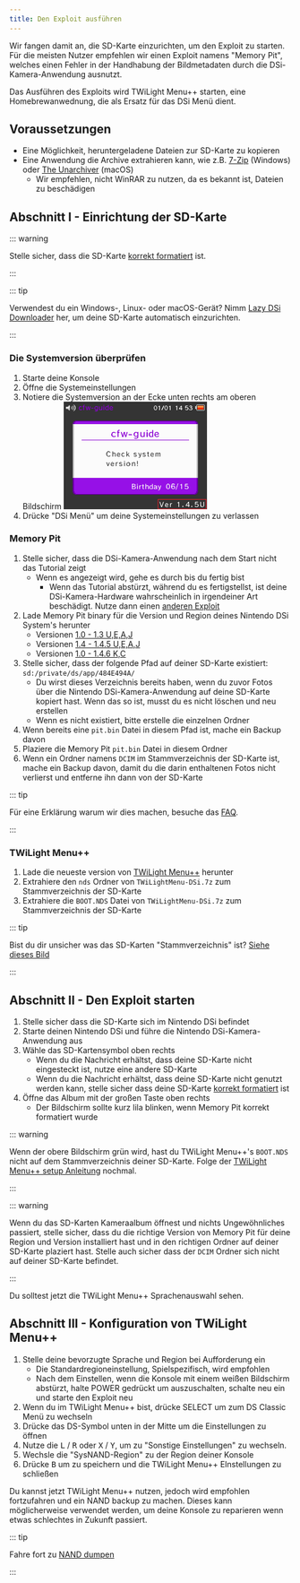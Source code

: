 ```yaml
---
title: Den Exploit ausführen
---
```


Wir fangen damit an, die SD-Karte einzurichten, um den Exploit zu starten. Für die meisten Nutzer empfehlen wir einen Exploit namens "Memory Pit", welches einen Fehler in der Handhabung der Bildmetadaten durch die DSi-Kamera-Anwendung ausnutzt.

Das Ausführen des Exploits wird TWiLight Menu++ starten, eine Homebrewanwednung, die als Ersatz für das DSi Menü dient.

## Voraussetzungen
- Eine Möglichkeit, heruntergeladene Dateien zur SD-Karte zu kopieren
- Eine Anwendung die Archive extrahieren kann, wie z.B. [7-Zip](https://www.7-zip.org/) (Windows) oder [The Unarchiver](https://apps.apple.com/us/app/the-unarchiver/id425424353) (macOS)
   - Wir empfehlen, nicht WinRAR zu nutzen, da es bekannt ist, Dateien zu beschädigen

## Abschnitt I - Einrichtung der SD-Karte
::: warning

Stelle sicher, dass die SD-Karte [korrekt formatiert](sd-card-setup) ist.

:::

::: tip

Verwendest du ein Windows-, Linux- oder macOS-Gerät? Nimm [Lazy DSi Downloader](lazy-dsi-downloader) her, um deine SD-Karte automatisch einzurichten.

:::

### Die Systemversion überprüfen

1. Starte deine Konsole
1. Öffne die Systemeinstellungen
1. Notiere die Systemversion an der Ecke unten rechts am oberen Bildschirm ![Screenshot von wo die System-Version ist](/assets/images/system-version-check.png)
1. Drücke "DSi Menü" um deine Systemeinstellungen zu verlassen

### Memory Pit
1. Stelle sicher, dass die DSi-Kamera-Anwendung nach dem Start nicht das Tutorial zeigt
   - Wenn es angezeigt wird, gehe es durch bis du fertig bist
     - Wenn das Tutorial abstürzt, während du es fertigstellst, ist deine DSi-Kamera-Hardware wahrscheinlich in irgendeiner Art beschädigt. Nutze dann einen [anderen Exploit](alternate-exploits)
1. Lade Memory Pit binary für die Version und Region deines Nintendo DSi System's herunter
   - Versionen [1.0 - 1.3 U,E,A,J](/assets/files/memory_pit/256/pit.bin)
   - Versionen [1.4 - 1.4.5 U,E,A,J](/assets/files/memory_pit/768_1024/pit.bin)
   - Versionen [1.0 - 1.4.6 K,C](/assets/files/memory_pit/256/pit.bin)
1. Stelle sicher, dass der folgende Pfad auf deiner SD-Karte existiert: `sd:/private/ds/app/484E494A/`
   - Du wirst dieses Verzeichnis bereits haben, wenn du zuvor Fotos über die Nintendo DSi-Kamera-Anwendung auf deine SD-Karte kopiert hast. Wenn das so ist, musst du es nicht löschen und neu erstellen
   - Wenn es nicht existiert, bitte erstelle die einzelnen Ordner
1. Wenn bereits eine `pit.bin` Datei in diesem Pfad ist, mache ein Backup davon
1. Plaziere die Memory Pit `pit.bin` Datei in diesem Ordner
1. Wenn ein Ordner namens `DCIM` im Stammverzeichnis der SD-Karte ist, mache ein Backup davon, damit du die darin enthaltenen Fotos nicht verlierst und entferne ihn dann von der SD-Karte

::: tip

Für eine Erklärung warum wir dies machen, besuche das [FAQ](faq.html#what-functionality-will-i-lose-by-modding-my-system).

:::

### TWiLight Menu++
1. Lade die neueste version von [TWiLight Menu++](https://github.com/DS-Homebrew/TWiLightMenu/releases/latest/download/TWiLightMenu-DSi.7z) herunter
1. Extrahiere den `nds` Ordner von `TWiLightMenu-DSi.7z` zum Stammverzeichnis der SD-Karte
1. Extrahiere die `BOOT.NDS` Datei von `TWiLightMenu-DSi.7z` zum Stammverzeichnis der SD-Karte

::: tip

Bist du dir unsicher was das SD-Karten "Stammverzeichnis" ist? [Siehe dieses Bild](https://media.discordapp.net/attachments/489307733074640926/756947922804932739/wherestheroot.png)

:::

## Abschnitt II - Den Exploit starten
1. Stelle sicher dass die SD-Karte sich im Nintendo DSi befindet
1. Starte deinen Nintendo DSi und führe die Nintendo DSi-Kamera-Anwendung aus
1. Wähle das SD-Kartensymbol oben rechts
   - Wenn du die Nachricht erhältst, dass deine SD-Karte nicht eingesteckt ist, nutze eine andere SD-Karte
   - Wenn du die Nachricht erhältst, dass deine SD-Karte nicht genutzt werden kann, stelle sicher dass deine SD-Karte [korrekt formatiert](sd-card-setup) ist
1. Öffne das Album mit der großen Taste oben rechts
   - Der Bildschirm sollte kurz lila blinken, wenn Memory Pit korrekt formatiert wurde

::: warning

Wenn der obere Bildschirm grün wird, hast du TWiLight Menu++'s `BOOT.NDS` nicht auf dem Stammverzeichnis deiner SD-Karte. Folge der [TWiLight Menu++ setup Anleitung](launching-the-exploit.html#twilight-menu) nochmal.

:::

::: warning

Wenn du das SD-Karten Kameraalbum öffnest und nichts Ungewöhnliches passiert, stelle sicher, dass du die richtige Version von Memory Pit für deine Region und Version installiert hast und in den richtigen Ordner auf deiner SD-Karte plaziert hast. Stelle auch sicher dass der `DCIM` Ordner sich nicht auf deiner SD-Karte befindet.

:::

Du solltest jetzt die TWiLight Menu++ Sprachenauswahl sehen.

## Abschnitt III - Konfiguration von TWiLight Menu++
1. Stelle deine bevorzugte Sprache und Region bei Aufforderung ein
   - Die Standardregioneinstellung, Spielspezifisch, wird empfohlen
   - Nach dem Einstellen, wenn die Konsole mit einem weißen Bildschirm abstürzt, halte POWER gedrückt um auszuschalten, schalte neu ein und starte den Exploit neu
1. Wenn du im TWiLight Menu++ bist, drücke SELECT um zum DS Classic Menü zu wechseln
1. Drücke das DS-Symbol unten in der Mitte um die Einstellungen zu öffnen
1. Nutze die <kbd class="l">L</kbd> / <kbd class="r">R</kbd> oder <kbd class="face">X</kbd> / <kbd class="face">Y</kbd>, um zu "Sonstige Einstellungen" zu wechseln.
1. Wechsle die "SysNAND-Region" zu der Region deiner Konsole
1. Drücke <kbd class="face">B</kbd> um zu speichern und die TWiLight Menu++ EInstellungen zu schließen

Du kannst jetzt TWiLight Menu++ nutzen, jedoch wird empfohlen fortzufahren und ein NAND backup zu machen. Dieses kann möglicherweise verwendet werden, um deine Konsole zu reparieren wenn etwas schlechtes in Zukunft passiert.

::: tip

Fahre fort zu [NAND dumpen](dumping-nand)

:::

